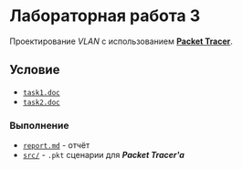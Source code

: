 # Лабораторная работа 3
Проектирование *VLAN* с использованием [**Packet Tracer**](https://en.wikipedia.org/wiki/Packet_Tracer).

## Условие
* [`task1.doc`](https://drapegnik.github.io/bsu/networks/lab3/task1.doc)
* [`task2.doc`](https://drapegnik.github.io/bsu/networks/lab3/task2.doc)

### Выполнение
* [`report.md`](https://github.com/drapegnik/bsu/tree/master/networks/lab3/report.md) - отчёт
* [`src/`](https://github.com/drapegnik/bsu/tree/master/networks/lab3/src) - `.pkt` сценарии для ***Packet Tracer'a***